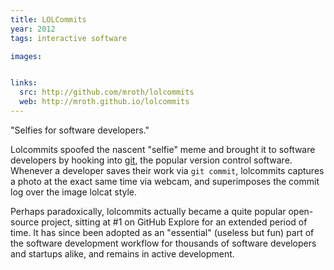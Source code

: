 ```yaml
---
title: LOLCommits
year: 2012
tags: interactive software

images:


links:
  src: http://github.com/mroth/lolcommits
  web: http://mroth.github.io/lolcommits
---
```


"Selfies for software developers."

Lolcommits spoofed the nascent "selfie" meme and brought it to software developers by hooking into [git][1], the popular version control software.  Whenever a developer saves their work via `git commit`, lolcommits captures a photo at the exact same time via webcam, and superimposes the commit log over the image lolcat style.

Perhaps paradoxically, lolcommits actually became a quite popular open-source project, sitting at #1 on GitHub Explore for an extended period of time.  It has since been adopted as an "essential" (useless but fun) part of the software development workflow for thousands of software developers and startups alike, and remains in active development.

[1]: http://git-scm.com
